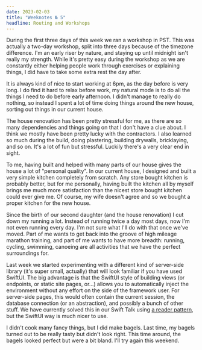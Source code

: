 ```yaml
---
date: 2023-02-03
title: "Weeknotes № 5"
headline: Routing and Workshops
---
```


During the first three days of this week we ran a workshop in PST. This was actually a two-day workshop, split into three days because of the timezone difference. I'm an early riser by nature, and staying up until midnight isn't really my strength. While it's pretty easy during the workshop as we are constantly either helping people work through exercises or explaining things, I did have to take some extra rest the day after.

It is always kind of nice to start working at 6pm, as the day before is very long. I do find it hard to relax before work, my natural mode is to do all the things I need to do before early afternoon. I didn't manage to really do nothing, so instead I spent a lot of time doing things around the new house, sorting out things in our current house.

The house renovation has been pretty stressful for me, as there are so many dependencies and things going on that I don't have a clue about. I think we mostly have been pretty lucky with the contractors. I also learned so much during the build, doing plastering, building drywalls, bricklaying, and so on. It's a lot of fun but stressful. Luckily there's a very clear end in sight.

To me, having built and helped with many parts of our house gives the house a lot of "personal quality". In our current house, I designed and built a very simple kitchen completely from scratch. Any store bought kitchen is probably better, but for me personally, having built the kitchen all by myself brings me much more satisfaction than the nicest store bought kitchen could ever give me. Of course, my wife doesn't agree and so we bought a proper kitchen for the new house.

Since the birth of our second daughter (and the house renovation) I cut down my running a lot. Instead of running twice a day most days, now I'm not even running every day. I'm not sure what I'll do with that once we've moved. Part of me wants to get back into the groove of high mileage marathon training, and part of me wants to have more breadth: running, cycling, swimming, canoeing are all activities that we have the perfect surroundings for.

Last week we started experimenting with a different kind of server-side library (it's super small, actually) that will look familiar if you have used SwiftUI. The big advantage is that the SwiftUI style of building views (or endpoints, or static site pages, or...) allows you to automatically inject the environment without any effort on the side of the framework user. For server-side pages, this would often contain the current session, the database connection (or an abstraction), and possibly a bunch of other stuff. We have currently solved this in our Swift Talk using [a reader pattern](https://talk.objc.io/episodes/S01E141-functional-dependencies), but the SwiftUI way is much nicer to use.

I didn't cook many fancy things, but I did make bagels. Last time, my bagels turned out to be really tasty but didn't look right. This time around, the bagels looked perfect but were a bit bland. I'll try again this weekend.
